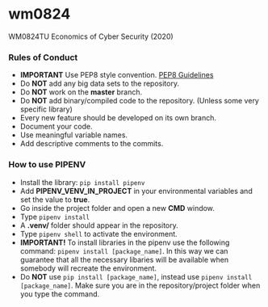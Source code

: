 # wm0824
WM0824TU Economics of Cyber Security (2020)

### Rules of Conduct
- **IMPORTANT** Use PEP8 style convention. [PEP8 Guidelines](https://www.python.org/dev/peps/pep-0008/)
- Do **NOT** add any big data sets to the repository.
- Do **NOT** work on the **master** branch. 
- Do **NOT** add binary/compiled code to the repository. (Unless some very specific library) 
- Every new feature should be developed on its own branch. 
- Document your code. 
- Use meaningful variable names. 
- Add descriptive comments to the commits.

### How to use PIPENV
- Install the library: `pip install pipenv`
- Add **PIPENV_VENV_IN_PROJECT** in your environmental variables and set the value to **true**.
- Go inside the project folder and open a new **CMD** window. 
- Type `pipenv install`
- A **.venv/** folder should appear in the repository.
- Type `pipenv shell` to activate the environment.
- **IMPORTANT!** To install libraries in the pipenv use the following command: `pipenv install [package_name]`. In this way we can guarantee that all the necessary libaries will be available when somebody will recreate the environment. 
- Do **NOT** use `pip install [package_name]`, instead use `pipenv install [package_name]`. Make sure you are in the repository/project folder when you type the command.
